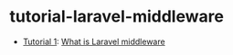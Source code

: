 # tutorial-laravel-middleware

- [Tutorial 1](./tutorials/tutorial_1/): [What is Laravel middleware](https://howtocodewell.net/tutorial/what-is-laravel-middleware)
